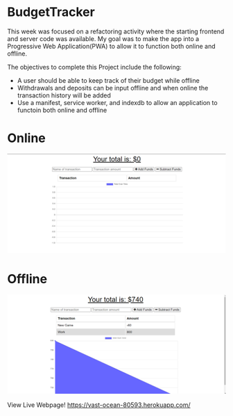 # BudgetTracker

This week was focused on a refactoring activity where the starting frontend and server code was available. My goal was to make the app into a Progressive Web Application(PWA) to allow it to function both online and offline. 

The objectives to complete this Project include the following:
* A user should be able to keep track of their budget while offline
* Withdrawals and deposits can be input offline and when online the transaction history will be added
* Use a manifest, service worker, and indexdb to allow an application to functoin both online and offline

# Online
![image of webpage](images/demo1.png)
# Offline
![image of webpage](images/demo2.png)


View Live Webpage!
https://vast-ocean-80593.herokuapp.com/